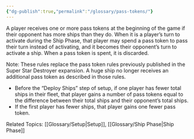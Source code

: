```yaml
---
{"dg-publish":true,"permalink":"/glossary/pass-tokens/"}
---
```


A player receives one or more pass tokens at the beginning of the game if their opponent has more ships than they do. When it is a player’s turn to activate during the Ship Phase, that player may spend a pass token to pass their turn instead of activating, and it becomes their opponent’s
turn to activate a ship. When a pass token is spent, it is discarded.

Note: These rules replace the pass token rules previously published in the Super Star Destroyer expansion. A huge ship no longer receives an additional pass token as described in those rules.

- Before the “Deploy Ships” step of setup, if one player has fewer total ships in their fleet, that player gains a number of pass tokens equal to the difference between their total ships and their opponent’s total ships.
- If the first player has fewer ships, that player gains one fewer pass token.

Related Topics: [[Glossary/Setup\|Setup]], [[Glossary/Ship Phase\|Ship Phase]]
